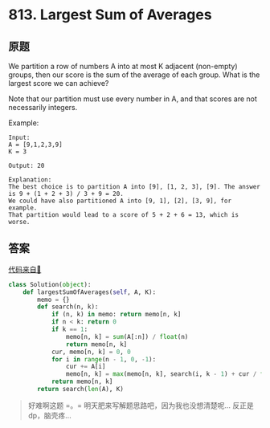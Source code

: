 # 813. Largest Sum of Averages

## 原题

We partition a row of numbers A into at most K adjacent (non-empty) groups, then our score is the sum of the average of each group. What is the largest score we can achieve?

Note that our partition must use every number in A, and that scores are not necessarily integers.

Example:

```
Input: 
A = [9,1,2,3,9]
K = 3

Output: 20

Explanation: 
The best choice is to partition A into [9], [1, 2, 3], [9]. The answer is 9 + (1 + 2 + 3) / 3 + 9 = 20.
We could have also partitioned A into [9, 1], [2], [3, 9], for example.
That partition would lead to a score of 5 + 2 + 6 = 13, which is worse.
```

## 答案

[代码来自🔗](https://leetcode.com/problems/largest-sum-of-averages/discuss/122739/C%2B%2BJavaPython-Easy-Understood-Solution-with-Explanation)

```py
class Solution(object):
    def largestSumOfAverages(self, A, K):
        memo = {}
        def search(n, k):
            if (n, k) in memo: return memo[n, k]
            if n < k: return 0
            if k == 1:
                memo[n, k] = sum(A[:n]) / float(n)
                return memo[n, k]
            cur, memo[n, k] = 0, 0
            for i in range(n - 1, 0, -1):
                cur += A[i]
                memo[n, k] = max(memo[n, k], search(i, k - 1) + cur / float(n - i))
            return memo[n, k]
        return search(len(A), K)
```

> 好难啊这题 =。= 明天肥来写解题思路吧，因为我也没想清楚呢...
> 反正是 dp，脑壳疼...
